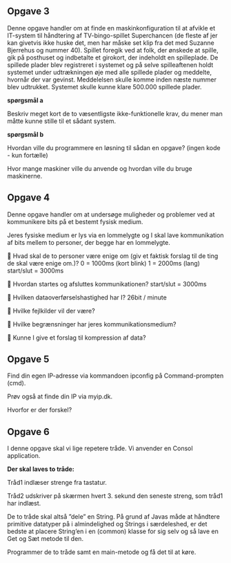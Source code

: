 ## Opgave 3

Denne opgave handler om at finde en maskinkonfiguration til at afvikle et IT-system til håndtering af TV-bingo-spillet Superchancen (de fleste af jer kan givetvis ikke huske det, men har måske set klip fra det med Suzanne Bjerrehus og nummer 40). Spillet foregik ved at folk, der ønskede at spille, gik på posthuset og indbetalte et girokort, der indeholdt en spilleplade. De spillede plader blev registreret i systemet og på selve spilleaftenen holdt systemet under udtrækningen øje med alle spillede plader og meddelte, hvornår der var gevinst. Meddelelsen skulle komme inden næste nummer blev udtrukket. Systemet skulle kunne klare 500.000 spillede plader.

**spørgsmål a**

Beskriv meget kort de to væsentligste ikke-funktionelle krav, du mener man måtte kunne stille til et sådant system.

**spørgsmål b**

Hvordan ville du programmere en løsning til sådan en opgave? (ingen kode - kun fortælle)

Hvor mange maskiner ville du anvende og hvordan ville du bruge maskinerne.

## Opgave 4

Denne opgave handler om at undersøge muligheder og problemer ved at kommunikere bits på et bestemt fysisk medium.

Jeres fysiske medium er lys via en lommelygte og I skal lave kommunikation af bits mellem to personer, der begge har en lommelygte.

 Hvad skal de to personer være enige om (giv et faktisk forslag til de ting de skal være enige om.)?
    0 = 1000ms (kort blink)
    1 = 2000ms (lang)
    start/slut = 3000ms

 Hvordan startes og afsluttes kommunikationen?
    start/slut = 3000ms
    
 Hvilken dataoverførselshastighed har I?
     26bit / minute
    
 Hvilke fejlkilder vil der være?
    
    
 Hvilke begrænsninger har jeres kommunikationsmedium?
    
    
 Kunne I give et forslag til kompression af data?
    
    

## Opgave 5

Find din egen IP-adresse via kommandoen ipconfig på Command-prompten (cmd).

Prøv også at finde din IP via myip.dk.

Hvorfor er der forskel?

## Opgave 6

I denne opgave skal vi lige repetere tråde. Vi anvender en Consol application.

**Der skal laves to tråde:**

Tråd1 indlæser strenge fra tastatur.

Tråd2 udskriver på skærmen hvert 3. sekund den seneste streng, som tråd1 har indlæst.

De to tråde skal altså ”dele” en String. På grund af Javas måde at håndtere primitive datatyper på i almindelighed og Strings i særdeleshed, er det bedste at placere String’en i en (common) klasse for sig selv og så lave en Get og Sæt metode til den.

Programmer de to tråde samt en main-metode og få det til at køre.
